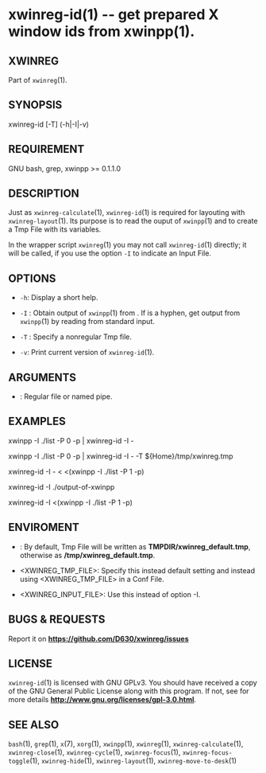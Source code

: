 xwinreg-id(1) -- get prepared X window ids from xwinpp(1).
=====================================================

## XWINREG
Part of `xwinreg`(1).
## SYNOPSIS
xwinreg-id [-T] (-h|-I|-v)
## REQUIREMENT
GNU bash, grep, xwinpp >= 0.1.1.0
## DESCRIPTION
Just as `xwinreg-calculate`(1), `xwinreg-id`(1) is required for layouting with `xwinreg-layout`(1). Its purpose is to read the ouput of `xwinpp`(1) and to create a Tmp File with its variables.

In the wrapper script `xwinreg`(1) you may not call `xwinreg-id`(1) directly; it will be called, if you use the option `-I` to indicate an Input File.
## OPTIONS
* `-h`:
 Display a short help.

* `-I` <FILE>:
 Obtain output of `xwinpp`(1) from <FILE>. If <FILE> is a hyphen, get output from `xwinpp`(1) by reading from standard input.

* `-T` <FILE>:
 Specify a nonregular Tmp file.

* `-v`:
 Print current version of `xwinreg-id`(1).

## ARGUMENTS
* <FILE>:
 Regular file or named pipe.

## EXAMPLES
 xwinpp -I ./list -P 0 -p | xwinreg-id -I -

 xwinpp -I ./list -P 0 -p | xwinreg-id -I - -T ${Home}/tmp/xwinreg.tmp

 xwinreg-id -I - < <(xwinpp -I ./list -P 1 -p)

 xwinreg-id -I ./output-of-xwinpp

 xwinreg-id -I <(xwinpp -I ./list -P 1 -p)

## ENVIROMENT
* <TMPDIR>:
 By default, Tmp File will be written as **TMPDIR/xwinreg_default.tmp**, otherwise as **/tmp/xwinreg_default.tmp**.

* <XWINREG_TMP_FILE>:
 Specify this instead default setting and instead using <XWINREG_TMP_FILE> in a Conf File.

* <XWINREG_INPUT_FILE>:
 Use this instead of option -I.

## BUGS & REQUESTS
Report it on **https://github.com/D630/xwinreg/issues**
## LICENSE
`xwinreg-id`(1) is licensed with GNU GPLv3. You should have received a copy of the GNU General Public License along with this program. If not, see for more details **http://www.gnu.org/licenses/gpl-3.0.html**.
## SEE ALSO
`bash`(1), `grep`(1), `x`(7), `xorg`(1), `xwinpp`(1), `xwinreg`(1), `xwinreg-calculate`(1), `xwinreg-close`(1), `xwinreg-cycle`(1), `xwinreg-focus`(1), `xwinreg-focus-toggle`(1), `xwinreg-hide`(1), `xwinreg-layout`(1), `xwinreg-move-to-desk`(1)
